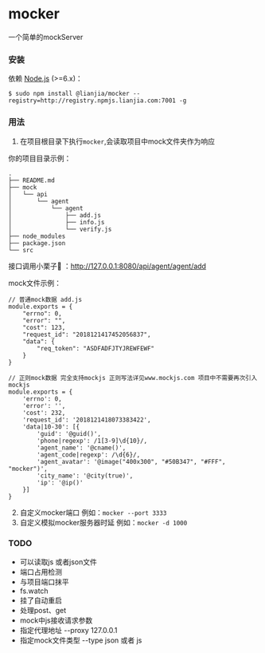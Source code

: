 # mocker

一个简单的mockServer

### 安装 

依赖 [Node.js](https://nodejs.org/en/) (>=6.x)：
```
$ sudo npm install @lianjia/mocker --registry=http://registry.npmjs.lianjia.com:7001 -g

```

### 用法 

1. 在项目根目录下执行`mocker`,会读取项目中mock文件夹作为响应

你的项目目录示例：
```text
.
├── README.md
├── mock
│   └── api
│       └── agent
│           └── agent
│               ├── add.js
│               ├── info.js
│               └── verify.js
├── node_modules
├── package.json
└── src
```
接口调用小栗子🌰 ：http://127.0.0.1:8080/api/agent/agent/add

mock文件示例：

```
// 普通mock数据 add.js
module.exports = {
    "errno": 0,
    "error": "",
    "cost": 123,
    "request_id": "2018121417452056837",
    "data": {
        "req_token": "ASDFADFJTYJREWFEWF"
    }
}
```
```
// 正则mock数据 完全支持mockjs 正则写法详见www.mockjs.com 项目中不需要再次引入mockjs
module.exports = {
    'errno': 0,
    'error': '',
    'cost': 232,
    'request_id': '2018121418073383422',
    'data|10-30': [{
        'guid': '@guid()',
        'phone|regexp': /1[3-9]\d{10}/,
        'agent_name': '@cname()',
        'agent_code|regexp': /\d{6}/,
        'agent_avatar': '@image("400x300", "#50B347", "#FFF", "mocker")',
        'city_name': '@city(true)',
        'ip': '@ip()'
    }]
}
```
2. 自定义mocker端口 例如：`mocker --port 3333`
3. 自定义模拟mocker服务器时延 例如：`mocker -d 1000`


### TODO

- 可以读取js 或者json文件
- 端口占用检测
- 与项目端口抹平
- fs.watch
- 挂了自动重启
- 处理post、get
- mock中js接收请求参数
- 指定代理地址 --proxy 127.0.0.1
- 指定mock文件类型 --type json 或者 js 

